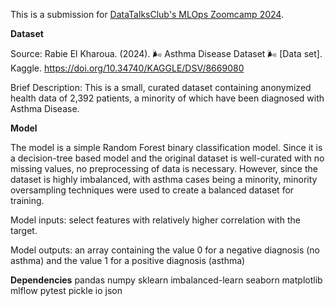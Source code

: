 This is a submission for [DataTalksClub's MLOps Zoomcamp 2024](https://github.com/DataTalksClub/mlops-zoomcamp).

**Dataset**

Source: Rabie El Kharoua. (2024). 🌬️ Asthma Disease Dataset 🌬️ [Data set]. Kaggle. https://doi.org/10.34740/KAGGLE/DSV/8669080 

Brief Description: This is a small, curated dataset containing anonymized health data of 2,392 patients, a minority of which have been diagnosed with Asthma Disease. 

**Model**

The model is a simple Random Forest binary classification model. Since it is a decision-tree based model and the original dataset is well-curated with no missing values, no preprocessing of data is necessary. However, since the dataset is highly imbalanced, with asthma cases being a minority, minority oversampling techniques were used to create a balanced dataset for training.

Model inputs: select features with relatively higher correlation with the target.

Model outputs: an array containing the value 0 for a negative diagnosis (no asthma) and the value 1 for a positive diagnosis (asthma)

**Dependencies**
pandas
numpy
sklearn
imbalanced-learn
seaborn
matplotlib
mlflow
pytest
pickle
io
json



